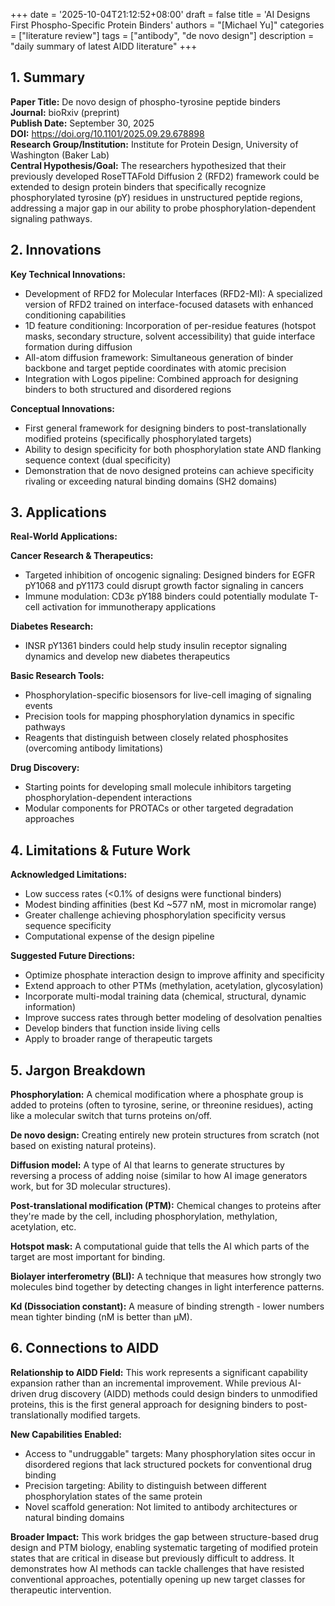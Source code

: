 +++
date = '2025-10-04T21:12:52+08:00'
draft = false
title = 'AI Designs First Phospho-Specific Protein Binders'
authors = "[Michael Yu]"
categories = ["literature review"]
tags = ["antibody", "de novo design"]
description = "daily summary of latest AIDD literature"
+++


## 1. Summary
**Paper Title:** De novo design of phospho-tyrosine peptide binders  
**Journal:** bioRxiv (preprint)  
**Publish Date:** September 30, 2025  
**DOI:** https://doi.org/10.1101/2025.09.29.678898  
**Research Group/Institution:** Institute for Protein Design, University of Washington (Baker Lab)  
**Central Hypothesis/Goal:** The researchers hypothesized that their previously developed RoseTTAFold Diffusion 2 (RFD2) framework could be extended to design protein binders that specifically recognize phosphorylated tyrosine (pY) residues in unstructured peptide regions, addressing a major gap in our ability to probe phosphorylation-dependent signaling pathways.

## 2. Innovations
**Key Technical Innovations:**
- Development of RFD2 for Molecular Interfaces (RFD2-MI): A specialized version of RFD2 trained on interface-focused datasets with enhanced conditioning capabilities
- 1D feature conditioning: Incorporation of per-residue features (hotspot masks, secondary structure, solvent accessibility) that guide interface formation during diffusion
- All-atom diffusion framework: Simultaneous generation of binder backbone and target peptide coordinates with atomic precision
- Integration with Logos pipeline: Combined approach for designing binders to both structured and disordered regions

**Conceptual Innovations:**
- First general framework for designing binders to post-translationally modified proteins (specifically phosphorylated targets)
- Ability to design specificity for both phosphorylation state AND flanking sequence context (dual specificity)
- Demonstration that de novo designed proteins can achieve specificity rivaling or exceeding natural binding domains (SH2 domains)

## 3. Applications
**Real-World Applications:**

**Cancer Research & Therapeutics:**
- Targeted inhibition of oncogenic signaling: Designed binders for EGFR pY1068 and pY1173 could disrupt growth factor signaling in cancers
- Immune modulation: CD3ε pY188 binders could potentially modulate T-cell activation for immunotherapy applications

**Diabetes Research:**
- INSR pY1361 binders could help study insulin receptor signaling dynamics and develop new diabetes therapeutics

**Basic Research Tools:**
- Phosphorylation-specific biosensors for live-cell imaging of signaling events
- Precision tools for mapping phosphorylation dynamics in specific pathways
- Reagents that distinguish between closely related phosphosites (overcoming antibody limitations)

**Drug Discovery:**
- Starting points for developing small molecule inhibitors targeting phosphorylation-dependent interactions
- Modular components for PROTACs or other targeted degradation approaches

## 4. Limitations & Future Work
**Acknowledged Limitations:**
- Low success rates (<0.1% of designs were functional binders)
- Modest binding affinities (best Kd ~577 nM, most in micromolar range)
- Greater challenge achieving phosphorylation specificity versus sequence specificity
- Computational expense of the design pipeline

**Suggested Future Directions:**
- Optimize phosphate interaction design to improve affinity and specificity
- Extend approach to other PTMs (methylation, acetylation, glycosylation)
- Incorporate multi-modal training data (chemical, structural, dynamic information)
- Improve success rates through better modeling of desolvation penalties
- Develop binders that function inside living cells
- Apply to broader range of therapeutic targets

## 5. Jargon Breakdown
**Phosphorylation:** A chemical modification where a phosphate group is added to proteins (often to tyrosine, serine, or threonine residues), acting like a molecular switch that turns proteins on/off.

**De novo design:** Creating entirely new protein structures from scratch (not based on existing natural proteins).

**Diffusion model:** A type of AI that learns to generate structures by reversing a process of adding noise (similar to how AI image generators work, but for 3D molecular structures).

**Post-translational modification (PTM):** Chemical changes to proteins after they're made by the cell, including phosphorylation, methylation, acetylation, etc.

**Hotspot mask:** A computational guide that tells the AI which parts of the target are most important for binding.

**Biolayer interferometry (BLI):** A technique that measures how strongly two molecules bind together by detecting changes in light interference patterns.

**Kd (Dissociation constant):** A measure of binding strength - lower numbers mean tighter binding (nM is better than μM).

## 6. Connections to AIDD
**Relationship to AIDD Field:**
This work represents a significant capability expansion rather than an incremental improvement. While previous AI-driven drug discovery (AIDD) methods could design binders to unmodified proteins, this is the first general approach for designing binders to post-translationally modified targets.

**New Capabilities Enabled:**
- Access to "undruggable" targets: Many phosphorylation sites occur in disordered regions that lack structured pockets for conventional drug binding
- Precision targeting: Ability to distinguish between different phosphorylation states of the same protein
- Novel scaffold generation: Not limited to antibody architectures or natural binding domains

**Broader Impact:**
This work bridges the gap between structure-based drug design and PTM biology, enabling systematic targeting of modified protein states that are critical in disease but previously difficult to address. It demonstrates how AI methods can tackle challenges that have resisted conventional approaches, potentially opening up new target classes for therapeutic intervention.
